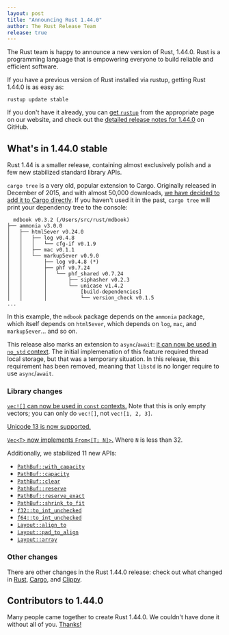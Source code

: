 ```yaml
---
layout: post
title: "Announcing Rust 1.44.0"
author: The Rust Release Team
release: true
---
```


The Rust team is happy to announce a new version of Rust, 1.44.0. Rust is a
programming language that is empowering everyone to build reliable and
efficient software.

If you have a previous version of Rust installed via rustup, getting Rust
1.44.0 is as easy as:

```console
rustup update stable
```

If you don't have it already, you can [get `rustup`][install] from the
appropriate page on our website, and check out the [detailed release notes for
1.44.0][notes] on GitHub.

[install]: https://www.rust-lang.org/install.html
[notes]: https://github.com/rust-lang/rust/blob/master/RELEASES.md#version-1440-2020-06-04

## What's in 1.44.0 stable

Rust 1.44 is a smaller release, containing almost exclusively polish and a
few new stabilized standard library APIs.

`cargo tree` is a very old, popular extension to Cargo. Originally released
in December of 2015, and with almost 50,000 downloads, [we have decided to
add it to Cargo directly][cargotree]. If you haven't used it in the past,
`cargo tree` will print your dependency tree to the console:

```text
  mdbook v0.3.2 (/Users/src/rust/mdbook)
├── ammonia v3.0.0
│   ├── html5ever v0.24.0
│   │   ├── log v0.4.8
│   │   │   └── cfg-if v0.1.9
│   │   ├── mac v0.1.1
│   │   └── markup5ever v0.9.0
│   │       ├── log v0.4.8 (*)
│   │       ├── phf v0.7.24
│   │       │   └── phf_shared v0.7.24
│   │       │       ├── siphasher v0.2.3
│   │       │       └── unicase v1.4.2
│   │       │           [build-dependencies]
│   │       │           └── version_check v0.1.5
...
```

In this example, the `mdbook` package depends on the `ammonia` package,
which itself depends on `html5ever`, which depends on `log`, `mac`, and
`markup5ever`... and so on.

This release also marks an extension to `async`/`await`: [it can now be used
in `no_std` context][asyncawaitnostd]. The initial implemenation of this feature required
thread local storage, but that was a temporary situation. In this release,
this requirement has been removed, meaning that `libstd` is no longer require
to use `async`/`await`.

[cargotree]: https://github.com/rust-lang/cargo/pull/8062/
[asyncawaitnostd]: https://github.com/rust-lang/rust/pull/69033/

### Library changes

[`vec![]` can now be used in `const` contexts.][70632] Note that this is only
empty vectors; you can only do `vec![]`, not `vec![1, 2, 3]`.

[Unicode 13 is now supported.][69929]

[`Vec<T>` now implements `From<[T; N]>`.][68692] Where `N` is less than 32.

Additionally, we stabilized 11 new APIs:

- [`PathBuf::with_capacity`]
- [`PathBuf::capacity`]
- [`PathBuf::clear`]
- [`PathBuf::reserve`]
- [`PathBuf::reserve_exact`]
- [`PathBuf::shrink_to_fit`]
- [`f32::to_int_unchecked`]
- [`f64::to_int_unchecked`]
- [`Layout::align_to`]
- [`Layout::pad_to_align`]
- [`Layout::array`]

[70632]: https://github.com/rust-lang/rust/pull/70632/
[69929]: https://github.com/rust-lang/rust/pull/69929/
[68692]: https://github.com/rust-lang/rust/pull/68692/
[`PathBuf::with_capacity`]: https://doc.rust-lang.org/beta/std/path/struct.PathBuf.html#method.with_capacity
[`PathBuf::capacity`]: https://doc.rust-lang.org/beta/std/path/struct.PathBuf.html#method.capacity
[`PathBuf::clear`]: https://doc.rust-lang.org/beta/std/path/struct.PathBuf.html#method.clear
[`PathBuf::reserve`]: https://doc.rust-lang.org/beta/std/path/struct.PathBuf.html#method.reserve
[`PathBuf::reserve_exact`]: https://doc.rust-lang.org/beta/std/path/struct.PathBuf.html#method.reserve_exact
[`PathBuf::shrink_to_fit`]: https://doc.rust-lang.org/beta/std/path/struct.PathBuf.html#method.shrink_to_fit
[`f32::to_int_unchecked`]: https://doc.rust-lang.org/beta/std/primitive.f32.html#method.to_int_unchecked
[`f64::to_int_unchecked`]: https://doc.rust-lang.org/beta/std/primitive.f64.html#method.to_int_unchecked
[`Layout::align_to`]: https://doc.rust-lang.org/beta/std/alloc/struct.Layout.html#method.align_to
[`Layout::pad_to_align`]: https://doc.rust-lang.org/beta/std/alloc/struct.Layout.html#method.pad_to_align
[`Layout::array`]: https://doc.rust-lang.org/beta/std/alloc/struct.Layout.html#method.array

### Other changes

[relnotes-cargo]: https://github.com/rust-lang/cargo/blob/master/CHANGELOG.md#cargo-144-2020-06-04
[relnotes-clippy]: https://github.com/rust-lang/rust-clippy/blob/master/CHANGELOG.md#rust-144

There are other changes in the Rust 1.44.0 release: check out what changed in
[Rust][notes], [Cargo][relnotes-cargo], and [Clippy][relnotes-clippy].

## Contributors to 1.44.0

Many people came together to create Rust 1.44.0. We couldn't have done it
without all of you. [Thanks!](https://thanks.rust-lang.org/rust/1.44.0/)
